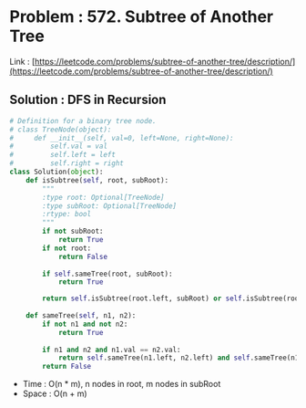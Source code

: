 # Problem : 572. Subtree of Another Tree
Link : [https://leetcode.com/problems/subtree-of-another-tree/description/](https://leetcode.com/problems/subtree-of-another-tree/description/)

## Solution : DFS in Recursion
```python
# Definition for a binary tree node.
# class TreeNode(object):
#     def __init__(self, val=0, left=None, right=None):
#         self.val = val
#         self.left = left
#         self.right = right
class Solution(object):
    def isSubtree(self, root, subRoot):
        """
        :type root: Optional[TreeNode]
        :type subRoot: Optional[TreeNode]
        :rtype: bool
        """
        if not subRoot:
            return True
        if not root:
            return False
        
        if self.sameTree(root, subRoot):
            return True

        return self.isSubtree(root.left, subRoot) or self.isSubtree(root.right, subRoot)
        
    def sameTree(self, n1, n2):
        if not n1 and not n2:
            return True
        
        if n1 and n2 and n1.val == n2.val:
            return self.sameTree(n1.left, n2.left) and self.sameTree(n1.right, n2.right)
        return False
```
- Time : O(n * m), n nodes in root, m nodes in subRoot
- Space : O(n + m)
